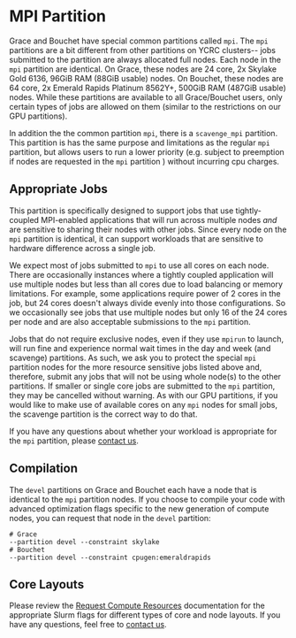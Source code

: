 # MPI Partition

Grace and Bouchet have special common partitions called `mpi`. The `mpi` partitions are a bit different from other partitions on YCRC clusters-- jobs submitted to the partition are always allocated full nodes. 
Each node in the `mpi` partition are identical. 
On Grace, these nodes are 24 core, 2x Skylake Gold 6136, 96GiB RAM (88GiB usable) nodes. 
On Bouchet, these nodes are 64 core, 2x Emerald Rapids Platinum 8562Y+, 500GiB RAM (487GiB usable) nodes.
While these partitions are available to all Grace/Bouchet users, only certain types of jobs are allowed on them (similar to the restrictions on our GPU partitions).

In addition the the common partition `mpi`, there is a `scavenge_mpi` partition. 
This partition is has the same purpose and limitations as the regular `mpi` partition, but allows users to run a lower priority (e.g. subject to preemption if nodes are requested in the `mpi` partition ) without incurring cpu charges.

## Appropriate Jobs

This partition is specifically designed to support jobs that use tightly-coupled MPI-enabled applications that will run across multiple nodes *and* are sensitive to sharing their nodes with other jobs. 
Since every node on the `mpi` partition is identical, it can support workloads that are sensitive to hardware difference across a single job. 

We expect most of jobs submitted to `mpi` to use all cores on each node. 
There are occasionally instances where a tightly coupled application will use multiple nodes but less than all cores due to load balancing or memory limitations. 
For example, some applications require power of 2 cores in the job, but 24 cores doesn't always divide evenly into those configurations. 
So we occasionally see jobs that use multiple nodes but only 16 of the 24 cores per node and are also acceptable submissions to the `mpi` partition. 

Jobs that do not require exclusive nodes, even if they use `mpirun` to launch, will run fine and experience normal wait times in the day and week (and scavenge) partitions. 
As such, we ask you to protect the special `mpi` partition nodes for the more resource sensitive jobs listed above and, therefore, submit any jobs that will not be using whole node(s) to the other partitions. 
If smaller or single core jobs are submitted to the `mpi` partition, they may be cancelled without warning. 
As with our GPU partitions, if you would like to make use of available cores on any `mpi` nodes for small jobs, the scavenge partition is the correct way to do that.

If you have any questions about whether your workload is appropriate for the `mpi` partition, please [contact us](/#get-help).

## Compilation

The `devel` partitions on Grace and Bouchet each have a node that is identical to the `mpi` partition nodes. 
If you choose to compile your code with advanced optimization flags specific to the new generation of compute nodes, you can request that node in the `devel` partition:

```
# Grace 
--partition devel --constraint skylake 
# Bouchet
--partition devel --constraint cpugen:emeraldrapids
```
## Core Layouts

Please review the [Request Compute Resources](/clusters-at-yale/job-scheduling/resource-requests) documentation for the appropriate Slurm flags for different types of core and node layouts. 
If you have any questions, feel free to [contact us](/#get-help).
